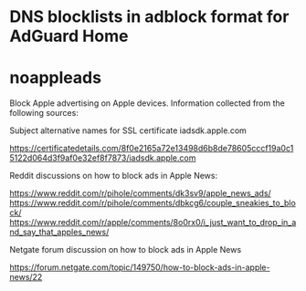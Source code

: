 # DNS blocklists in adblock format for AdGuard Home

# noappleads

Block Apple advertising on Apple devices. Information collected from the following sources:

Subject alternative names for SSL certificate iadsdk.apple.com

https://certificatedetails.com/8f0e2165a72e13498d6b8de78605cccf19a0c15122d064d3f9af0e32ef8f7873/iadsdk.apple.com

Reddit discussions on how to block ads in Apple News:

https://www.reddit.com/r/pihole/comments/dk3sv9/apple_news_ads/
https://www.reddit.com/r/pihole/comments/dbkcg6/couple_sneakies_to_block/
https://www.reddit.com/r/apple/comments/8o0rx0/i_just_want_to_drop_in_and_say_that_apples_news/

Netgate forum discussion on how to block ads in Apple News

https://forum.netgate.com/topic/149750/how-to-block-ads-in-apple-news/22

